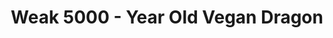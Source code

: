 --- 
title: "Weak 5000 - Year Old Vegan Dragon"
publishdate: "2018-12-30T16:48:46+02:00"
src: "https://365manga.net/manga/weak-5000-year-old-vegan-dragon"
image: "https://data.365manga.net/images/thumbnails/32659-weak-5000-year-old-vegan-dragon.jpg"
description: " A 5000-year old vegan dragon was living peacefully when one day a young girl showed up in his cave. She offered herself as a sacrifice in order to gain favor for her village. He played along as the great 'Jaryuu-Sama, the Demon Lord’s Army Leader' in order to get rid of her. However, his little white lie awoken her hidden powers and…"
---